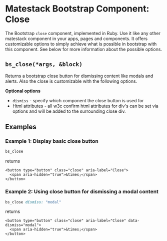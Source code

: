 # Matestack Bootstrap Component: Close

The Bootstrap `close` component, implemented in Ruby. Use it like any other matestack component in your apps, pages and components. It offers customizable options to simply achieve what is possible in bootstrap with this component. See below for more information about the possible options.

## `bs_close(*args, &block)`

Returns a bootstrap close button for dismissing content like modals and alerts. Also the close is customizable with the following options.

**Optional options**

* `dismiss` - specify which component the close button is used for
* Html attributes - all w3c confirm html attributes for div's can be set via options and will be added to the surrounding close div.

## Examples

### Example 1: Display basic close button

```ruby
bs_close
```

returns

```markup
<button type="button" class="close" aria-label="Close">
  <span aria-hidden="true">&times;</span>
</button>
```

### Example 2: Using close button for dismissing a modal content

```ruby
bs_close dismiss: "modal"
```

returns

```markup
<button type="button" class="close" aria-label="Close" data-dismiss="modal">
  <span aria-hidden="true">&times;</span>
</button>
```

